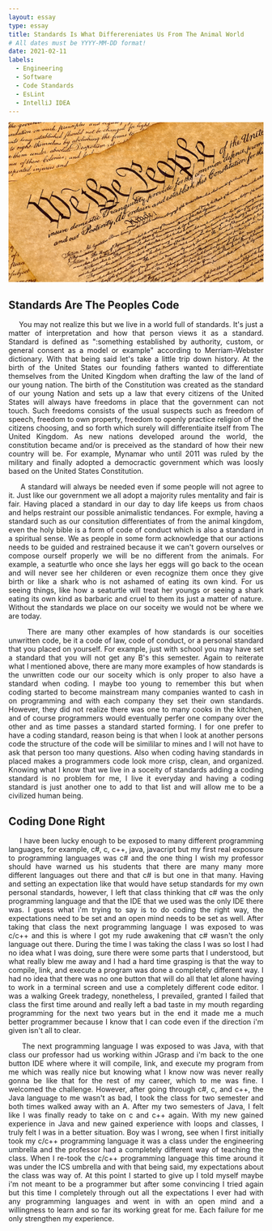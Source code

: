 ```yaml
---
layout: essay
type: essay
title: Standards Is What Differereniates Us From The Animal World
# All dates must be YYYY-MM-DD format!
date: 2021-02-11
labels:
  - Engineering
  - Software
  - Code Standards
  - EsLint
  - IntelliJ IDEA
---
```


<img class="ui xlarge image" src="../images/Constitution.png" width="1000">

## Standards Are The Peoples Code
<p align="justify">
&nbsp;&nbsp;&nbsp;&nbsp; You may not realize this but we live in a world full of standards. It's just a matter of interpretation and how that person views it as a standard. Standard is defined as ":something established by authority, custom, or general consent as a model or example" according to Merriam-Webster dictionary. With that being said let's take a little trip down history. At the birth of the United States our founding fathers wanted to differentiate themselves from the United Kingdom when drafting the law of the land of our young nation. The birth of the Constitution was created as the standard of our young Nation and sets up a law that every citizens of the United States will always have freedoms in place that the government can not touch. Such freedoms consists of the usual suspects such as freedom of speech, freedom to own property, freedom to openly practice religion of the citizens choosing, and so forth which surely will differentiaite itself from The United Kingdom. As new nations developed around the world, the constitution became and/or is preceived as the standard of how their new country will be. For example, Mynamar who until 2011 was ruled by the military and finally adopted a democractic government which was loosly based on the United States Constitution.<br /></p>
<p align="justify">
&nbsp;&nbsp;&nbsp;&nbsp; A standard will always be needed even if some people will not agree to it. Just like our government we all adopt a majority rules mentality and fair is fair. Having placed a standard in our day to day life keeps us from chaos and helps restraint our possible animalistic tendances. For exmple, having a standard such as our consitution differentiates of from the animal kingdom, even the holy bible is a form of code of conduct which is also a standard in a spiritual sense. We as people in some form acknowledge that our actions needs to be guided and restrained because it we can't govern ourselves or compose ourself properly we will be no different from the animals. For example, a seaturtle who once she lays her eggs will go back to the ocean and will never see her childeren or even recognize them once they give birth or like a shark who is not ashamed of eating its own kind. For us seeing things, like how a seaturtle will treat her youngs or seeing a shark eating its own kind as barbaric and cruel to them its just a matter of nature. Without the standards we place on our soceity we would not be where we are today.<br /></p>
<p align="justify">
&nbsp;&nbsp;&nbsp;&nbsp; There are many other examples of how standards is our soceities unwritten code, be it a code of law, code of conduct, or a personal standard that you placed on yourself. For example, just with school you may have set a standard that you will not get any B's this semester. Again to reiterate what I mentioned above, there are many more examples of how standards is the unwritten code our our soceity which is only proper to also have a standard when coding. I maybe too young to remember this but when coding started to become mainstream many companies wanted to cash in on programming and with each company they set their own standards. However, they did not realize there was one to many cooks in the kitchen, and of course programmers would eventually perfer one company over the other and as time passes a standard started forming. I for one prefer to have a coding standard, reason being is that when I look at another persons code the structure of the code will be simililar to mines and I will not have to ask that person too many questions. Also when coding having standards in placed makes a programmers code look more crisp, clean, and organized. Knowing what I know that we live in a soceity of standards adding a coding standard is no problem for me, I live it everyday and having a coding standard is just another one to add to that list and will allow me to be a civilized human being.<br /></p>

## Coding Done Right
<p align="justify">
&nbsp;&nbsp;&nbsp;&nbsp; I have been lucky enough to be exposed to many different programming languages, for example, c#, c, c++, java, javacript but my first real exposure to programming languages was c# and the one thing I wish my professor should have warned us his students that there are many many more different languages out there and that c# is but one in that many. Having and setting an expectation like that would have setup standards for my own personal standards, however, I left that class thinking that c# was the only programming language and that the IDE that we used was the only IDE there was. I guess what i'm trying to say is to do coding the right way, the expectations need to be set and an open mind needs to be set as well. After taking that class the next programming language I was exposed to was c/c++ and this is where I got my rude awakening that c# wasn't the only language out there. During the time I was taking the class I was so lost I had no idea what I was doing, sure there were some parts that I understood, but what really blew me away and I had a hard time grasping is that the way to compile, link, and execute a program was done a completely different way. I had no idea that there was no one button that will do all that let alone having to work in a terminal screen and use a completely different code editor. I was a walking Greek tradegy, nonetheless, I prevailed, granted I failed that class the first time around and really left a bad taste in my mouth regarding programming for the next two years but in the end it made me a much better programmer because I know that I can code even if the direction i'm given isn't all to clear.<br /></p>
<p align="justify">
&nbsp;&nbsp;&nbsp;&nbsp; The next programming language I was exposed to was Java, with that class our professor had us working within JGrasp and i'm back to the one button IDE where where it will compile, link, and execute my program from me which was really nice but knowing what I know now was never really gonna be like that for the rest of my career, which to me was fine. I welcomed the challenge. However, after going through c#, c, and c++, the Java language to me wasn't as bad, I took the class for two semester and both times walked away with an A. After my two semesters of Java, I felt like I was finally ready to take on c and c++ again. With my new gained experience in Java and new gained experience with loops and classes, I truly felt I was in a better situation. Boy was I wrong, see when I first initially took my c/c++ programming language it was a class under the engineering umbrella and the professor had a completely different way of teaching the class. When I re-took the c/c++ programming language this time around it was under the ICS umbrella and with that being said, my expectations about the class was way of. At this point I started to give up I told myself maybe i'm not meant to be a programmer but after some convincing I tried again but this time I completely through out all the expectations I ever had with any programming languages and went in with an open mind and a willingness to learn and so far its working great for me. Each failure for me only strengthen my experience.<br /></p>

